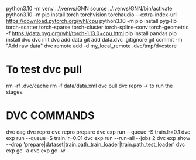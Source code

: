python3.10 -m venv ../.venvs/GNN
source ../.venvs/GNN/bin/activate
python3.10 -m pip install torch torchvision torchaudio --extra-index-url https://download.pytorch.org/whl/cpu
python3.10 -m pip install pyg-lib torch-scatter torch-sparse torch-cluster torch-spline-conv torch-geometric -f https://data.pyg.org/whl/torch-1.13.0+cpu.html
pip install pandas
pip install dvc
dvc init
dvc add data
git add data.dvc .gitignore 
git commit -m "Add raw data"
dvc remote add -d my_local_remote .dvc/tmp/dvcstore
# To test dvc pull
rm -rf .dvc/cache
rm -f data/data.xml
dvc pull
dvc repro -> to run the stages.

# DVC COMMANDS
dvc dag
dvc repro
dvc repro prepare
dvc exp run --queue -S train.lr=0.1
dvc exp run --queue -S train.lr=0.01
dvc exp run --run-all --jobs 2
dvc exp show --drop 'prepare|dataset|train.path_train_loader|train.path_test_loader'
dvc exp gc -a
dvc exp gc -w